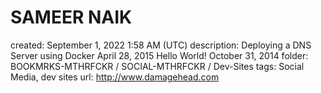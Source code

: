 # SAMEER NAIK

created: September 1, 2022 1:58 AM (UTC)
description: Deploying a DNS Server using Docker April 28, 2015 Hello World! October 31, 2014
folder: BOOKMRKS-MTHRFCKR / SOCIAL-MTHRFCKR / Dev-Sites
tags: Social Media, dev sites
url: http://www.damagehead.com